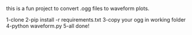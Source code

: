 this is a fun project to convert .ogg files to waveform plots.

1-clone
2-pip install -r requirements.txt
3-copy your ogg in working folder
4-python waveform.py <file-name>
5-all done!
